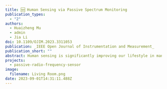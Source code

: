 ```yaml
---
title: 🆕 Human Sensing via Passive Spectrum Monitoring
publication_types:
  - "2"
authors:
  - Huaizheng Mu
  - admin
  - Jia Li
doi: 10.1109/OJIM.2023.3311053
publication: _IEEE Open Journal of Instrumentation and Measurement_
publication_short: ""
abstract: Human sensing is significantly improving our lifestyle in many fields such as elderly healthcare and public safety. Research has demonstrated that human activity can alter the passive radio frequency (PRF) spectrum, which represents the passive reception of RF signals in the surrounding environment without actively transmitting a target signal. This paper proposes a novel passive human sensing method that utilizes PRF spectrum alteration as a biometrics modality for human authentication, localization, and activity recognition. The proposed method uses software-defined radio (SDR) technology to acquire the PRF in the frequency band sensitive to human signature. Additionally, the PRF spectrum signatures are classified and regressed by five machine learning (ML) algorithms based on different human sensing tasks. The proposed Sensing Humans among Passive Radio Frequency (SHAPR) method was tested in several environments and scenarios, including a laboratory, a living room, a classroom, and a vehicle, to verify its extensiveness. The experimental findings demonstrate that the SHAPR system, in conjunction with the random forest (RFR) algorithm, achieves human authentication accuracies of 95.6 % and 98.7 % in laboratory and living room scenarios, respectively. In a vehicular setting, grid-level localization accuracy reaches 99.1 %, and in a laboratory environment, activity recognition accuracy is attained at 99.1 %. Moreover, within a classroom scenario, the SHAPR system, when integrated with the Gaussian process regression (GPR) model, can realize coordinate-level localization with an error margin of merely 0.8 meters. These results indicate that the SHAPR technique can be considered a new human signature modality with high accuracy, robustness, and general applicability.
projects:
  - passive-radio-frequency-sensor
image:
  filename: Living Room.png
date: 2023-09-01T14:31:11.488Z
---
```

